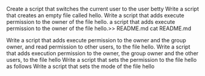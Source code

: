 Create a script that switches the current user to the user betty
Write a script that creates an empty file called hello.
Write a script that adds execute permission to the owner of the file hello. a script that adds execute permission to the owner of the file hello.>> README.md
cat README.md

Write a script that adds execute permission to the owner and the group owner, and read permission to other users, to the file hello.
Write a script that adds execution permission to the owner, the group owner and the other users, to the file hello
Write a script that sets the permission to the file hello as follows
Write a script that sets the mode of the file hello
